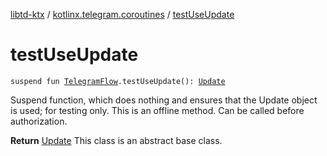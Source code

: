 [libtd-ktx](../index.md) / [kotlinx.telegram.coroutines](index.md) / [testUseUpdate](./test-use-update.md)

# testUseUpdate

`suspend fun `[`TelegramFlow`](../kotlinx.telegram.core/-telegram-flow/index.md)`.testUseUpdate(): `[`Update`](https://tdlibx.github.io/td/docs/org/drinkless/td/libcore/telegram/TdApi/Update.html)

Suspend function, which does nothing and ensures that the Update object is used; for testing
only. This is an offline method. Can be called before authorization.

**Return**
[Update](https://tdlibx.github.io/td/docs/org/drinkless/td/libcore/telegram/TdApi/Update.html) This class is an abstract base class.

